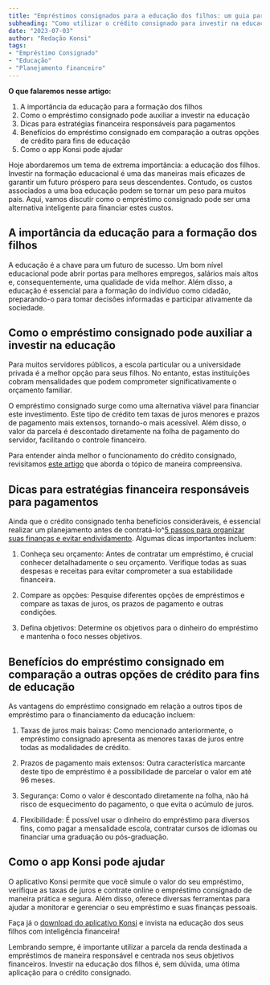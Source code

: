 ```yaml
---
title: "Empréstimos consignados para a educação dos filhos: um guia para servidores públicos"
subheading: "Como utilizar o crédito consignado para investir na educação dos filhos, sem comprometer o seu orçamento."
date: "2023-07-03"
author: "Redação Konsi"
tags:
- "Empréstimo Consignado"
- "Educação"
- "Planejamento financeiro"
---
```


**O que falaremos nesse artigo:**

1. A importância da educação para a formação dos filhos
2. Como o empréstimo consignado pode auxiliar a investir na educação
3. Dicas para estratégias financeira responsáveis para pagamentos
4. Benefícios do empréstimo consignado em comparação a outras opções de crédito para fins de educação
5. Como o app Konsi pode ajudar

Hoje abordaremos um tema de extrema importância: a educação dos filhos. Investir na formação educacional é uma das maneiras mais eficazes de garantir um futuro próspero para seus descendentes. Contudo, os custos associados a uma boa educação podem se tornar um peso para muitos pais. Aqui, vamos discutir como o empréstimo consignado pode ser uma alternativa inteligente para financiar estes custos.

## A importância da educação para a formação dos filhos

A educação é a chave para um futuro de sucesso. Um bom nível educacional pode abrir portas para melhores empregos, salários mais altos e, consequentemente, uma qualidade de vida melhor. Além disso, a educação é essencial para a formação do indivíduo como cidadão, preparando-o para tomar decisões informadas e participar ativamente da sociedade.

## Como o empréstimo consignado pode auxiliar a investir na educação

Para muitos servidores públicos, a escola particular ou a universidade privada é a melhor opção para seus filhos. No entanto, estas instituições cobram mensalidades que podem comprometer significativamente o orçamento familiar. 

O empréstimo consignado surge como uma alternativa viável para financiar este investimento. Este tipo de crédito tem taxas de juros menores e prazos de pagamento mais extensos, tornando-o mais acessível. Além disso, o valor da parcela é descontado diretamente na folha de pagamento do servidor, facilitando o controle financeiro.

Para entender ainda melhor o funcionamento do crédito consignado, revisitamos [este artigo](blog/konsi.com.br/postagens/o-guia-definitivo-sobre-crdito-consignado-para-servidor-pblico-novato.md) que aborda o tópico de maneira compreensiva.

## Dicas para estratégias financeira responsáveis para pagamentos

Ainda que o crédito consignado tenha benefícios consideráveis, é essencial realizar um planejamento antes de contratá-lo^[5 passos para organizar suas finanças e evitar endividamento](blog/konsi.com.br/postagens/5-passos-para-organizar-suas-financas-e-evitar-endividamento.md). Algumas dicas importantes incluem:

1. Conheça seu orçamento: Antes de contratar um empréstimo, é crucial conhecer detalhadamente o seu orçamento. Verifique todas as suas despesas e receitas para evitar comprometer a sua estabilidade financeira.

2. Compare as opções: Pesquise diferentes opções de empréstimos e compare as taxas de juros, os prazos de pagamento e outras condições.

3. Defina objetivos: Determine os objetivos para o dinheiro do empréstimo e mantenha o foco nesses objetivos. 

## Benefícios do empréstimo consignado em comparação a outras opções de crédito para fins de educação

As vantagens do empréstimo consignado em relação a outros tipos de empréstimo para o financiamento da educação incluem:

1. Taxas de juros mais baixas: Como mencionado anteriormente, o empréstimo consignado apresenta as menores taxas de juros entre todas as modalidades de crédito.

2. Prazos de pagamento mais extensos: Outra característica marcante deste tipo de empréstimo é a possibilidade de parcelar o valor em até 96 meses.

3. Segurança: Como o valor é descontado diretamente na folha, não há risco de esquecimento do pagamento, o que evita o acúmulo de juros.

4. Flexibilidade: É possível usar o dinheiro do empréstimo para diversos fins, como pagar a mensalidade escola, contratar cursos de idiomas ou financiar uma graduação ou pós-graduação.

## Como o app Konsi pode ajudar

O aplicativo Konsi permite que você simule o valor do seu empréstimo, verifique as taxas de juros e contrate online o empréstimo consignado de maneira prática e segura. Além disso, oferece diversas ferramentas para ajudar a monitorar e gerenciar o seu empréstimo e suas finanças pessoais. 

Faça já o [download do aplicativo Konsi](app/konsi.com.br/download) e invista na educação dos seus filhos com inteligência financeira!

Lembrando sempre, é importante utilizar a parcela da renda destinada a empréstimos de maneira responsável e centrada nos seus objetivos financeiros. Investir na educação dos filhos é, sem dúvida, uma ótima aplicação para o crédito consignado.